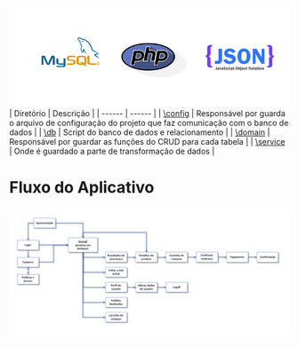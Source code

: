 ![Mysql, PHP e JSON](./img/mysql-php-json.png)
| Diretório | Descrição |
| ------ | ------ |
| [\config](https://github.com/FelipeGalvao1/app-loja-php/tree/master/config) | Responsável por guarda o arquivo de configuração do projeto que faz comunicação com o banco de dados |
| [\db](https://github.com/FelipeGalvao1/app-loja-php/tree/master/db) | Script do banco de dados e relacionamento |
| [\domain](https://github.com/FelipeGalvao1/app-loja-php/tree/master/domain) | Responsável por guardar as funções do CRUD para cada tabela |
| [\service](https://github.com/FelipeGalvao1/app-loja-php/tree/master/service/) | Onde é guardado a parte de transformação de dados |

# Fluxo do Aplicativo
![Fluxo do Aplicativo](./img/FluxoApp.png)